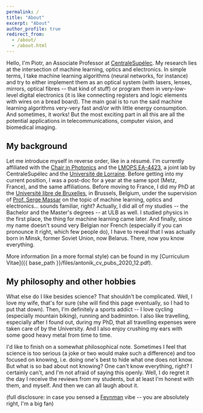 ```yaml
---
permalink: /
title: "About"
excerpt: "About"
author_profile: true
redirect_from: 
  - /about/
  - /about.html
---
```


Hello, I'm Piotr, an Associate Professor at [CentraleSupélec](https://www.centralesupelec.fr).
My research lies at the intersection of machine learning, optics and electronics. 
In simple terms, I take machine learning algorithms (neural networks, for instance) and try to either implement them as an optical system (with lasers, lenses, mirrors, optical fibres -- that kind of stuff) or program them in very-low-level digital electronics (it is like connecting registers and logic elements with wires on a bread board).
The main goal is to run the said machine learning algorithms very-very fast and/or with little energy consumption. 
And sometimes, it works!
But the most exciting part in all this are all the potential applications in telecommunications, computer vision, and biomedical imaging. 
<!--So, yes -- you guessed it -- I love doing what I do!-->

My background
---

Let me introduce myself in reverse order, like in a résumé.
I'm currently affiliated with the [Chair in Photonics](http://www.chairphotonics.eu/) and the [LMOPS EA-4423](https://lmops.univ-lorraine.fr/), a joint lab by CentraleSupélec and the [Université de Lorraine](https://www.univ-lorraine.fr/).
Before getting into my current position, I was a post-doc for a year at the same spot (Metz, France), and the same affiliations.
Before moving to France, I did my PhD at the [Université libre de Bruxelles](https://www.ulb.be/), in Brussels, Belgium, under the supervision of [Prof. Serge Massar](http://liq.ulb.ac.be/index.php?option=com_content&view=article&id=11%3Aserge-massar&catid=1%3Amembres&Itemid=4) on the topic of machine learning, optics and electronics... sounds familiar, right?
Actually, I did all of my studies -- the Bachelor and the Master's degrees -- at ULB as well. I studied physics in the first place, the thing for machine learning came later.
And finally, since my name doesn't sound very Belgian nor French (especially if you can pronounce it right, which few people do), I have to reveal that I was actually born in Minsk, former Soviet Union, now Belarus. 
There, now you know everything.

More information (in a more formal style) can be found in my [Curriculum Vitae]({{ base_path }}/files/antonik_cv_pubs_2020_12.pdf).

My philosophy and other hobbies
---

What else do I like besides science? 
That shouldn't be complicated.
Well, I love my wife, that's for sure (she will find this page eventually, so I had to put that down).
Then, I'm definitely a sports addict -- I love cycling (especially mountain biking), running and badminton. 
I also like travelling, especially after I found out, during my PhD, that all travelling expenses were taken care of by the University. 
And I also enjoy crushing my ears with some good heavy metal from time to time.

I'd like to finish on a somewhat philosophical note. 
Sometimes I feel that science is too serious (a joke or two would make such a difference) and too focused on knowing, i.e. doing one's best to hide what one does not know. But what is so bad about not knowing? One can't know everything, right? I certainly can't, and I'm not afraid of saying this openly. Well, I do regret it the day I receive the reviews from my students, but at least I'm honest with them, and myself. And then we can all laugh about it.

(full disclosure: in case you sensed a [Feynman](https://en.wikipedia.org/wiki/Richard_Feynman) vibe -- you are absolutely right, I'm a big fan)
